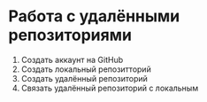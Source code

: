 # Работа с удалёнными репозиториями 

1. Создать аккаунт на GitHub
2. Создать локальный репозитторий 
3. Создать удалённый репозиторий 
4. Связать удалённый репозиторий с локальным 
